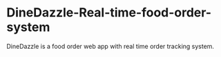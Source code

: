 # DineDazzle-Real-time-food-order-system
DineDazzle is a food order web app with real time order tracking system. 
